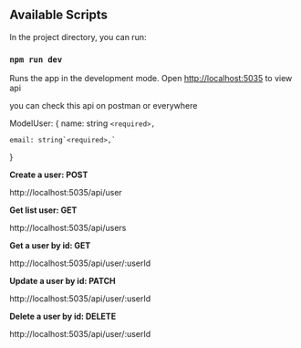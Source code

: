 ## Available Scripts

In the project directory, you can run:

### `npm run dev`

Runs the app in the development mode.
Open [http://localhost:5035](http://localhost:3000) to view api

you can check this api on postman or everywhere

ModelUser: {
	name: string `<required>,`

    email: string`<required>,`

}

**Create a user: POST**

http://localhost:5035/api/user

**Get list user: GET**

http://localhost:5035/api/users

**Get a user by id: GET**

http://localhost:5035/api/user/:userId

**Update a user by id: PATCH**

http://localhost:5035/api/user/:userId

**Delete a user by id: DELETE**

http://localhost:5035/api/user/:userId
